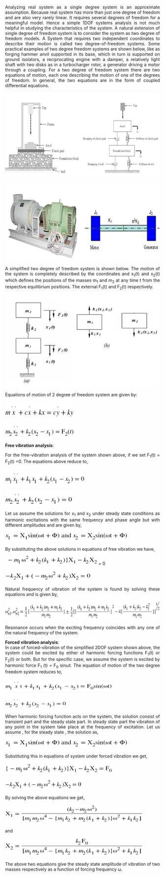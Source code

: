 <div  style="text-align: justify;">

Analyzing real system as a single degree system is an approximate assumption. Because real system has more than just one degree of freedom and are also very rarely linear. It requires several degrees of freedom for a meaningful model. Hence a simple 1DOF systems analysis is not much helpful in studying the characteristics of the system. A natural extension of single degree of freedom system is to consider the system as two degree of freedom models. A System that requires two independent coordinates to describe their motion is called two degree-of-freedom systems. Some practical examples of two degree freedom systems are shown below, like as forging hammer anvil supported in its base, which in turn is supported on ground isolators, a reciprocating engine with a damper, a relatively light shaft with two disks as in a turbocharger rotor, a generator driving a motor through a coupling. For a two degree of freedom system there are two equations of motion, each one describing the motion of one of the degrees of freedom. In general, the two equations are in the form of coupled differential equations.

<div style="text-align:center">

[<img src="./images/fv18.png" width="650" height="280"/>](./images/fv18.png)

[<img src="./images/fv1.png" width="650" height="250"/>](./images/fv1.png)

</div>

A simplified two degree of freedom system is shown below. The motion of the system is completely described by the coordinates and x<sub>1</sub>(t) and x<sub>2</sub>(t) which defines the positions of the masses m<sub>1</sub> and m<sub>2</sub> at any time t from the respective equilibrium positions. The external F<sub>1</sub>(t) and F<sub>2</sub>(t) respectively.

[<img src="./images/fv2.png" width="650" height="300"/>](./images/fv2.png)

Equations of motion of 2 degree of freedom system are given by:

[<img src="./images/fv3.png" width="225" height="50"/>](./images/fv3.png)

[<img src="./images/fv4.png" width="225" height="50"/>](./images/fv4.png)

**Free vibration analysis**:

For the free-vibration analysis of the system shown above, if we set F<sub>1</sub>(t) = F<sub>2</sub>(t) =0. The equations above reduce to,

[<img src="./images/fv5.png" width="260" height="50"/>](./images/fv5.png)

[<img src="./images/fv6.png" width="220" height="50"/>](./images/fv6.png)

Let us assume the solutions for x<sub>1</sub> and x<sub>2</sub> under steady state conditions as harmonic excitations with the same frequency and phase angle but with different amplitudes and are given by,

[<img src="./images/fv7.png" width="400" height="30"/>](./images/fv7.png)

By substituting the above solutions in equations of free vibration we have,

[<img src="./images/fv8.png" width="300" height="30"/>](./images/fv8.png) = 0

[<img src="./images/fv9.png" width="280" height="35"/>](./images/fv9.png)

Natural frequency of vibration of the system is found by solving these equations and is given by,

[<img src="./images/fv10.png" width="800" height="60"/>](./images/fv10.png)

Resonance occurs when the exciting frequency coincides with any one of the natural frequency of the system.

**Forced vibration analysis**:  
In case of forced-vibration of the simplified 2DOF system shown above, the system could be excited by either of harmonic forcing functions F<sub>1</sub>(t) or F<sub>2</sub>(t) or both. But for the specific case, we assume the system is excited by harmonic force F<sub>1</sub> (t) = F<sub>0</sub> sin&omega;t. The equation of motion of the two degree freedom system reduces to,

[<img src="./images/fv11.png" width="350" height="40"/>](./images/fv11.png)

[<img src="./images/fv12.png" width="200" height="40"/>](./images/fv12.png)

When harmonic forcing function acts on the system, the solution consist of transient part and the steady state part. In steady state part the vibration of any point in the system take place at the frequency of excitation. Let us assume , for the steady state , the solution as,

[<img src="./images/fv13.png" width="400" height="30"/>](./images/fv13.png)

Substituting this in equations of system under forced vibration we get,

[<img src="./images/fv14.png" width="350" height="35"/>](./images/fv14.png)

[<img src="./images/fv15.png" width="250" height="35"/>](./images/fv15.png)

By solving the above equations we get,

[<img src="./images/fv16.png" width="450" height="60"/>](./images/fv16.png)

and

[<img src="./images/fv17.png" width="450" height="60"/>](./images/fv17.png)

The above two equations give the steady state amplitude of vibration of two masses respectively as a function of forcing frequency &omega;.

</div>
